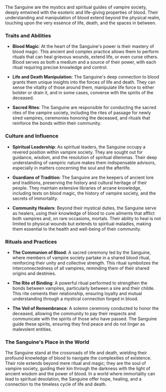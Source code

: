 The Sanguine are the mystics and spiritual guides of vampire society, deeply entwined with the esoteric and life-giving properties of blood. Their understanding and manipulation of blood extend beyond the physical realm, touching upon the very essence of life, death, and the spaces in between.

### Traits and Abilities

- **Blood Magic**: At the heart of the Sanguine's power is their mastery of blood magic. This ancient and complex practice allows them to perform rituals that can heal grievous wounds, extend life, or even curse others. Blood serves as both a medium and a source of their power, with each ritual requiring precise knowledge and control.

- **Life and Death Manipulation**: The Sanguine's deep connection to blood grants them unique insights into the forces of life and death. They can sense the vitality of those around them, manipulate life force to either bolster or drain it, and in some cases, converse with the spirits of the deceased.

- **Sacred Rites**: The Sanguine are responsible for conducting the sacred rites of the vampire society, including the rites of passage for newly sired vampires, ceremonies honoring the deceased, and rituals that reinforce the bonds within their community.

### Culture and Influence

- **Spiritual Leadership**: As spiritual leaders, the Sanguine occupy a revered position within vampire society. They are sought out for guidance, wisdom, and the resolution of spiritual dilemmas. Their deep understanding of vampiric nature makes them indispensable advisors, especially in matters concerning the soul and the afterlife.

- **Guardians of Tradition**: The Sanguine are the keepers of ancient lore and traditions, preserving the history and cultural heritage of their people. They maintain extensive libraries of arcane knowledge, including texts on blood magic, the history of vampire society, and the secrets of immortality.

- **Community Healers**: Beyond their mystical duties, the Sanguine serve as healers, using their knowledge of blood to cure ailments that afflict both vampires and, on rare occasions, mortals. Their ability to heal is not limited to physical wounds but extends to spiritual maladies, making them essential to the health and well-being of their community.

### Rituals and Practices

- **The Communion of Blood**: A sacred ceremony led by the Sanguine, where members of vampire society partake in a shared blood ritual, reinforcing their unity and collective strength. This ritual symbolizes the interconnectedness of all vampires, reminding them of their shared origins and destinies.

- **The Rite of Binding**: A powerful ritual performed to strengthen the bonds between vampires, particularly between a sire and their childe. This rite cements their relationship, ensuring loyalty and mutual understanding through a mystical connection forged in blood.

- **The Veil of Remembrance**: A solemn ceremony conducted to honor the deceased, allowing the community to pay their respects and communicate with the spirits of those who have passed. The Sanguine guide these spirits, ensuring they find peace and do not linger as malevolent entities.

### The Sanguine's Place in the World

The Sanguine stand at the crossroads of life and death, wielding their profound knowledge of blood to navigate the complexities of existence. Their role extends beyond mere ritual and magic; they are the soul of vampire society, guiding their kin through the darkness with the light of ancient wisdom and the power of blood. In a world where immortality can lead to spiritual desolation, the Sanguine offer hope, healing, and a connection to the timeless cycle of life and death.
